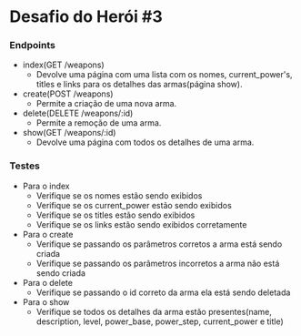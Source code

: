# Desafio do Herói #3

### Endpoints
- index(GET /weapons)
  - Devolve uma página com uma lista com os nomes, current_power's, titles e links para os detalhes das armas(página show).
- create(POST /weapons)
  - Permite a criação de uma nova arma.
- delete(DELETE /weapons/:id)
  - Permite a remoção de uma arma.
- show(GET /weapons/:id)
  - Devolve uma página com todos os detalhes de uma arma.

### Testes
- Para o index
  - Verifique se os nomes estão sendo exibidos
  - Verifique se os current_power estão sendo exibidos
  - Verifique se os titles estão sendo exibidos
  - Verifique se os links estão sendo exibidos corretamente
- Para o create
  - Verifique se passando os parâmetros corretos a arma está sendo criada
  - Verifique se passando os parâmetros incorretos a arma não está sendo criada
- Para o delete
  - Verifique se passando o id correto da arma ela está sendo deletada
- Para o show
  - Verifique se todos os detalhes da arma estão presentes(name, description, level, power_base, power_step, current_power e title)